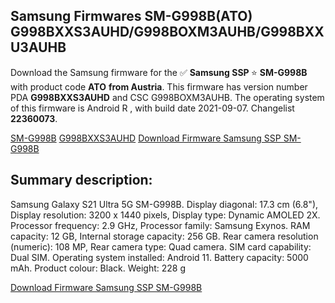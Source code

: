 <h2>Samsung Firmwares SM-G998B(ATO) G998BXXS3AUHD/G998BOXM3AUHB/G998BXXU3AUHB</h2>
Download the Samsung firmware for the ✅ <strong>Samsung SSP </strong> ⭐ <strong>SM-G998B</strong> with product code <strong>ATO</strong> <strong> from Austria</strong>. This firmware has version number PDA <strong>G998BXXS3AUHD</strong> and CSC G998BOXM3AUHB. The operating system of this firmware is Android R , with build date 2021-09-07. Changelist <strong>22360073</strong>.


[SM-G998B](https://samfirm.shop/samsung/model/SM-G998B)
[G998BXXS3AUHD](https://samfirm.shop/samsung/pda/G998BXXS3AUHD)
[Download Firmware Samsung SSP SM-G998B](https://samfirm.shop/samsung/firmware/453552)
<h2>Summary description:</h2>
<p>Samsung Galaxy S21 Ultra 5G SM-G998B. Display diagonal: 17.3 cm (6.8"), Display resolution: 3200 x 1440 pixels, Display type: Dynamic AMOLED 2X. Processor frequency: 2.9 GHz, Processor family: Samsung Exynos. RAM capacity: 12 GB, Internal storage capacity: 256 GB. Rear camera resolution (numeric): 108 MP, Rear camera type: Quad camera. SIM card capability: Dual SIM. Operating system installed: Android 11. Battery capacity: 5000 mAh. Product colour: Black. Weight: 228 g</p>


[Download Firmware Samsung SSP SM-G998B](https://samfirm.shop/samsung/firmware/453552)
